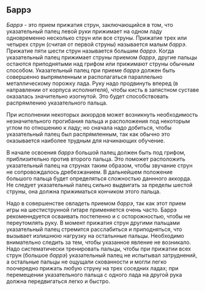 <!--2017-07-16 13:35:21-->
## Баррэ
*Баррэ* - это прием прижатия струн, заключающийся в том, что
указательный палец левой руки прижимает на одном ладу одновременно
несколько струн или все струны.
Прижатие трех или четырех струн (считая от первой струны)
называется малым *баррэ*. Прижатие пяти шести струн называется
большим *баррэ*. Когда указательный палец прижимает струны приемом
*баррэ*, другие пальцы остаются приподнятыми над грифом или
прижимают струны обычным способом.
Указательный палец при приеме *баррэ* должен быть совершенно
выпрямленным и располагаться параллельно металлическому порожку
лада. Руку надо продвинуть вперед (в направлении от корпуса
исполнителя), чтобы кисть в запястном суставе оказалась
значительно изогнутой. Это будет способствовать распрямлению
указательного пальца.

При исполнении некоторых аккордов может возникнуть необходимость
незначительного прогибания пальца и расположения под некоторым
углом по отношению к ладу; но сначала надо добиться, чтобы
указательный палец был распрямленным, так как обычно это
оказывается наиболее трудным для начинающих обучение.

В начале освоения *баррэ* большой палец должен быть под грифом,
приблизительно против второго пальца. Это поможет расположить
указательный палец на струнах таким образом, чтобы звучание струн
не сопровождалось дребезжанием.
В дальнейшем положение большого пальца будет определяться сложностью
даннного аккорда. Не следует указательный палец сильно выдвигать за
пределы  шестой  струны, она должна прижиматься кончиком этого
пальца.

Надо в совершенстве овладеть приемом *баррэ*, так как этот прием игры
на шестиструнной гитаре применяется очень часто. Баррэ
рекоменндуется осваивать постепенно и с осторожностью, чтобы не
переутомлять руку.
В момент прижатия струн другими пальцами указательный палец
стремится расслабиться и приподняться, что вызывает излишнюю
нагрузку на остальнные пальцы. Необходимо внимательно следить за тем,
чтобы указанное явление не возникало.
Надо систематически тренировать пальцы, чтобы при прижатии всех
струн (большое *баррэ*) указательный палец не испытывал затруднений, а
остальные пальцы не ощущали скованности и могли легко поочередно
прижать любую струну на трех соседних ладах; при перемещении
указательного пальца с одного лада на другой рука должна
передвигаться легко и быстро.